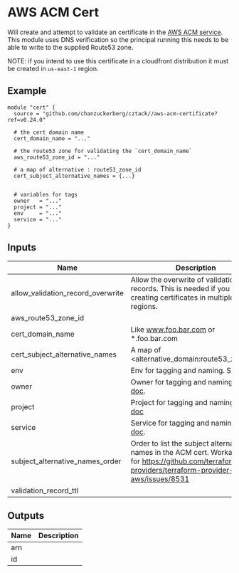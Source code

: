 # AWS ACM Cert

Will create and attempt to validate an certificate in the [AWS ACM service](https://aws.amazon.com/certificate-manager/). This module uses DNS verification so the principal running this needs to be able to write to the supplied Route53 zone.

NOTE: if you intend to use this certificate in a cloudfront distribution it must be created in `us-east-1` region.

## Example

```hcl
module "cert" {
  source = "github.com/chanzuckerberg/cztack//aws-acm-certificate?ref=v0.24.0"

  # the cert domain name
  cert_domain_name = "..."
  
  # the route53 zone for validating the `cert_domain_name`
  aws_route53_zone_id = "..."
  
  # a map of alternative : route53_zone_id 
  cert_subject_alternative_names = {...}


  # variables for tags
  owner   = "..."
  project = "..."
  env     = "..."
  service = "..."
}
```

<!-- START -->
## Inputs

| Name | Description | Type | Default | Required |
|------|-------------|:----:|:-----:|:-----:|
| allow\_validation\_record\_overwrite | Allow the overwrite of validation records. This is needed if you are creating certificates in multiple regions. | bool | `"true"` | no |
| aws\_route53\_zone\_id |  | string | n/a | yes |
| cert\_domain\_name | Like www.foo.bar.com or *.foo.bar.com | string | n/a | yes |
| cert\_subject\_alternative\_names | A map of <alternative_domain:route53_zone_id> | map(string) | `<map>` | no |
| env | Env for tagging and naming. See [doc](../README.md#consistent-tagging). | string | n/a | yes |
| owner | Owner for tagging and naming. See [doc](../README.md#consistent-tagging). | string | n/a | yes |
| project | Project for tagging and naming. See [doc](../README.md#consistent-tagging) | string | n/a | yes |
| service | Service for tagging and naming. See [doc](../README.md#consistent-tagging). | string | n/a | yes |
| subject\_alternative\_names\_order | Order to list the subject alternative names in the ACM cert. Workaround for https://github.com/terraform-providers/terraform-provider-aws/issues/8531 | list(string) | `null` | no |
| validation\_record\_ttl |  | number | `60` | no |

## Outputs

| Name | Description |
|------|-------------|
| arn |  |
| id |  |

<!-- END -->
